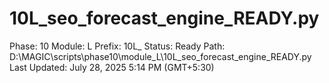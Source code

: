 # 10L_seo_forecast_engine_READY.py

Phase: 10
Module: L
Prefix: 10L_
Status: Ready
Path: D:\MAGIC\scripts\phase10\module_L\10L_seo_forecast_engine_READY.py
Last Updated: July 28, 2025 5:14 PM (GMT+5:30)
